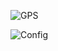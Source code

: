 ![GPS](https://user-images.githubusercontent.com/10497662/150785492-24b8c3bc-1169-4bdc-a3ce-a1899b39a2bd.png)


![Config](https://user-images.githubusercontent.com/10497662/150785599-5b7a06cf-03cd-4247-bdda-62b871748976.png)
